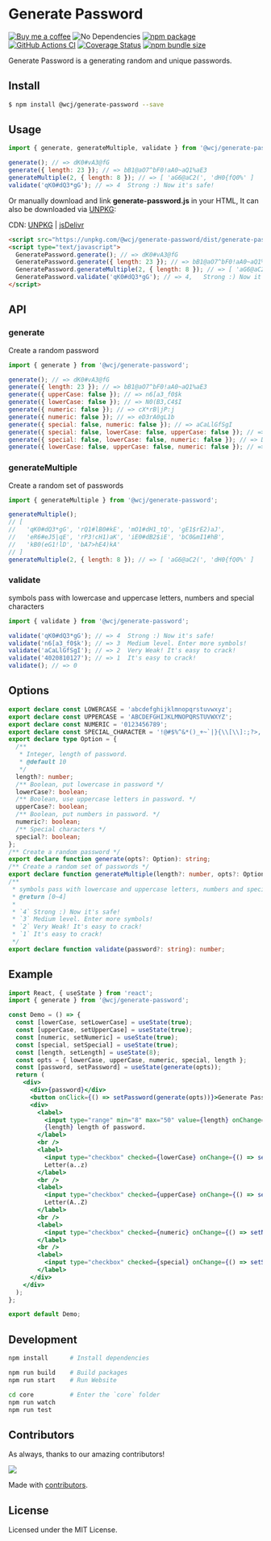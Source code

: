 # Generate Password

[![Buy me a coffee](https://img.shields.io/badge/Buy%20me%20a%20coffee-048754?logo=buymeacoffee)](https://jaywcjlove.github.io/#/sponsor)
![No Dependencies](http://jaywcjlove.github.io/sb/status/no-dependencies.svg)
[![npm package](https://img.shields.io/npm/v/@wcj/generate-password.svg)](https://www.npmjs.com/package/@wcj/generate-password)
[![GitHub Actions CI](https://github.com/jaywcjlove/generate-password/actions/workflows/ci.yml/badge.svg)](https://github.com/jaywcjlove/generate-password/actions/workflows/ci.yml)
[![Coverage Status](https://jaywcjlove.github.io/generate-password/badges.svg)](https://jaywcjlove.github.io/generate-password/lcov-report/)
[![npm bundle size](https://img.shields.io/bundlephobia/minzip/@wcj/generate-password)](https://bundlephobia.com/result?p=@wcj/generate-password)

Generate Password is a generating random and unique passwords.

## Install

```bash
$ npm install @wcj/generate-password --save
```

## Usage

```js
import { generate, generateMultiple, validate } from '@wcj/generate-password';

generate(); // => dK0#vA3@fG
generate({ length: 23 }); // => bB1@aO7^bF0!aA0~aQ1%aE3
generateMultiple(2, { length: 8 }); // => [ 'aG6@aC2(', 'dH0{fQ0%' ]
validate('qK0#dQ3*gG'); // => 4  Strong :) Now it's safe!
```

Or manually download and link **generate-password.js** in your HTML, It can also be downloaded via [UNPKG](https://unpkg.com/browse/@wcj/generate-password/):

CDN: [UNPKG](https://unpkg.com/browse/@wcj/generate-password/) | [jsDelivr](https://cdn.jsdelivr.net/npm/@wcj/generate-password/)

```html
<script src="https://unpkg.com/@wcj/generate-password/dist/generate-password.min.js"></script>
<script type="text/javascript">
  GeneratePassword.generate(); // => dK0#vA3@fG
  GeneratePassword.generate({ length: 23 }); // => bB1@aO7^bF0!aA0~aQ1%aE3
  GeneratePassword.generateMultiple(2, { length: 8 }); // => [ 'aG6@aC2(', 'dH0{fQ0%' ]
  GeneratePassword.validate('qK0#dQ3*gG'); // => 4,   Strong :) Now it's safe!
</script>
```

## API

### generate

Create a random password

```js
import { generate } from '@wcj/generate-password';

generate(); // => dK0#vA3@fG
generate({ length: 23 }); // => bB1@aO7^bF0!aA0~aQ1%aE3
generate({ upperCase: false }); // => n6[a3_f0$k
generate({ lowerCase: false }); // => N0(B3,C4$I
generate({ numeric: false }); // => cX*rB|jP:j
generate({ numeric: false }); // => eD3rA0gL1b
generate({ special: false, numeric: false }); // => aCaLlGfSgI
generate({ special: false, lowerCase: false, upperCase: false }); // => 4020810127
generate({ special: false, lowerCase: false, numeric: false }); // => DEEBBCBYAO
generate({ lowerCase: false, upperCase: false, numeric: false }); // => !%:#_#*&^!
```

### generateMultiple

Create a random set of passwords

```js
import { generateMultiple } from '@wcj/generate-password';

generateMultiple();
// [
//   'qK0#dQ3*gG', 'rQ1#lB0#kE', 'mO1#dH1_tQ', 'gE1$rE2)aJ',
//   'eR6#eJ5|qE', 'rP3!cH1)aK', 'iE0#dB2$iE', 'bC0&mI1#hB',
//   'kB0(eG1!lD', 'bA7>hE4)kA'
// ]
generateMultiple(2, { length: 8 }); // => [ 'aG6@aC2(', 'dH0{fQ0%' ]
```

### validate

symbols pass with lowercase and uppercase letters, numbers and special characters

```js
import { validate } from '@wcj/generate-password';

validate('qK0#dQ3*gG'); // => 4  Strong :) Now it's safe!
validate('n6[a3_f0$k'); // => 3  Medium level. Enter more symbols!
validate('aCaLlGfSgI'); // => 2  Very Weak! It's easy to crack!
validate('4020810127'); // => 1  It's easy to crack!
validate(); // => 0
```

## Options

```ts
export declare const LOWERCASE = 'abcdefghijklmnopqrstuvwxyz';
export declare const UPPERCASE = 'ABCDEFGHIJKLMNOPQRSTUVWXYZ';
export declare const NUMERIC = '0123456789';
export declare const SPECIAL_CHARACTER = '!@#$%^&*()_+~`|}{\\[\\]:;?>,.<-=\\/';
export declare type Option = {
  /**
   * Integer, length of password.
   * @default 10
   */
  length?: number;
  /** Boolean, put lowercase in password */
  lowerCase?: boolean;
  /** Boolean, use uppercase letters in password. */
  upperCase?: boolean;
  /** Boolean, put numbers in password. */
  numeric?: boolean;
  /** Special characters */
  special?: boolean;
};
/** Create a random password */
export declare function generate(opts?: Option): string;
/** Create a random set of passwords */
export declare function generateMultiple(length?: number, opts?: Option): string[];
/**
 * symbols pass with lowercase and uppercase letters, numbers and special characters
 * @return [0~4]
 *
 * `4` Strong :) Now it's safe!
 * `3` Medium level. Enter more symbols!
 * `2` Very Weak! It's easy to crack!
 * `1` It's easy to crack!
 */
export declare function validate(password?: string): number;
```

## Example

```jsx mdx:preview
import React, { useState } from 'react';
import { generate } from '@wcj/generate-password';

const Demo = () => {
  const [lowerCase, setLowerCase] = useState(true);
  const [upperCase, setUpperCase] = useState(true);
  const [numeric, setNumeric] = useState(true);
  const [special, setSpecial] = useState(true);
  const [length, setLength] = useState(8);
  const opts = { lowerCase, upperCase, numeric, special, length };
  const [password, setPassword] = useState(generate(opts));
  return (
    <div>
      <div>{password}</div>
      <button onClick={() => setPassword(generate(opts))}>Generate Password</button>
      <div>
        <label>
          <input type="range" min="8" max="50" value={length} onChange={(evn) => setLength(Number(evn.target.value))} />{' '}
          {length} length of password.
        </label>
        <br />
        <label>
          <input type="checkbox" checked={lowerCase} onChange={() => setLowerCase(!lowerCase)} /> Lower Case
          Letter(a..z)
        </label>
        <br />
        <label>
          <input type="checkbox" checked={upperCase} onChange={() => setUpperCase(!upperCase)} /> Upper Case
          Letter(A..Z)
        </label>
        <br />
        <label>
          <input type="checkbox" checked={numeric} onChange={() => setNumeric(!numeric)} /> Number (0..9)
        </label>
        <br />
        <label>
          <input type="checkbox" checked={special} onChange={() => setSpecial(!special)} /> Special characters
        </label>
      </div>
    </div>
  );
};

export default Demo;
```

## Development

```bash
npm install      # Install dependencies

npm run build    # Build packages
npm run start    # Run Website

cd core          # Enter the `core` folder
npm run watch
npm run test
```

## Contributors

As always, thanks to our amazing contributors!

<a href="https://github.com/jaywcjlove/generate-password/graphs/contributors">
  <img src="https://jaywcjlove.github.io/generate-password/CONTRIBUTORS.svg" />
</a>

Made with [contributors](https://github.com/jaywcjlove/github-action-contributors).

## License

Licensed under the MIT License.
